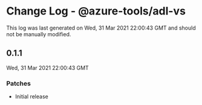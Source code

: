 # Change Log - @azure-tools/adl-vs

This log was last generated on Wed, 31 Mar 2021 22:00:43 GMT and should not be manually modified.

## 0.1.1
Wed, 31 Mar 2021 22:00:43 GMT

### Patches

- Initial release

